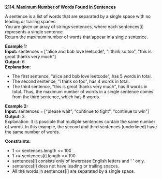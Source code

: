 **2114. Maximum Number of Words Found in Sentences**

A sentence is a list of words that are separated by a single space with no leading or trailing spaces.  
You are given an array of strings sentences, where each sentences[i] represents a single sentence.  
Return the maximum number of words that appear in a single sentence.  

**Example 1:**  
**Input:** sentences = ["alice and bob love leetcode", "i think so too", "this is great thanks very much"]  
**Output:** 6  
**Explanation:**  
- The first sentence, "alice and bob love leetcode", has 5 words in total.
- The second sentence, "i think so too", has 4 words in total.
- The third sentence, "this is great thanks very much", has 6 words in total.
  Thus, the maximum number of words in a single sentence comes from the third sentence, which has 6 words.

**Example 2:**  
**Input:** sentences = ["please wait", "continue to fight", "continue to win"]  
**Output:** 3  
Explanation: It is possible that multiple sentences contain the same number of words.
In this example, the second and third sentences (underlined) have the same number of words.

**Constraints:**  
- 1 <= sentences.length <= 100
- 1 <= sentences[i].length <= 100
- sentences[i] consists only of lowercase English letters and ' ' only.
- sentences[i] does not have leading or trailing spaces.
- All the words in sentences[i] are separated by a single space.